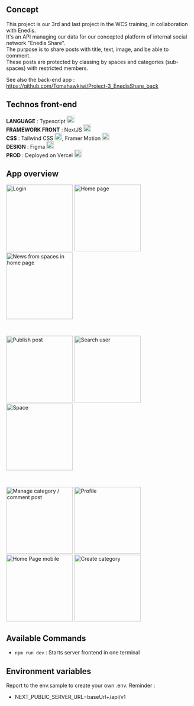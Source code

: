 ## Concept

This project is our 3rd and last project in the WCS training, in collaboration with Enedis.  
It's an API managing our data for our concepted platform of internal social network "Enedis Share".  
The purpose is to share posts with title, text, image, and be able to comment.  
These posts are protected by classing by spaces and categories (sub-spaces) with restricted members.  

See also the back-end app :  
https://github.com/Tomahawkiwi/Project-3_EnedisShare_back  


## Technos front-end

__LANGUAGE__ : Typescript <img height="20" alt="logo Typescript" src="https://upload.wikimedia.org/wikipedia/commons/thumb/4/4c/Typescript_logo_2020.svg/1200px-Typescript_logo_2020.svg.png">  
__FRAMEWORK FRONT__ : NextJS <img height="20" alt="logo NextJS" src="https://d2nir1j4sou8ez.cloudfront.net/wp-content/uploads/2021/12/nextjs-boilerplate-logo.png">  
__CSS__ : Tailwind CSS <img height="20" alt="logo Tailwind" src="https://upload.wikimedia.org/wikipedia/commons/thumb/d/d5/Tailwind_CSS_Logo.svg/1024px-Tailwind_CSS_Logo.svg.png">, Framer Motion <img height="20" alt="logo Motion" src="https://camo.githubusercontent.com/179d66ab2b0321726c88a586c4ad38802e7113a3c98c6fd3f0156c01c98cfd14/68747470733a2f2f6672616d657275736572636f6e74656e742e636f6d2f696d616765732f34386861395a52396f5a51475136675a38595566456c50335430412e706e67">  
__DESIGN__ : Figma <img height="20" alt="logo Figma" src="https://upload.wikimedia.org/wikipedia/commons/3/33/Figma-logo.svg">  
__PROD__ : Deployed on Vercel <img height="20" alt="logo Vercel" src="https://camo.githubusercontent.com/add2c9721e333f0043ac938f3dadbc26a282776e01b95b308fcaba5afaf74ae3/68747470733a2f2f6173736574732e76657263656c2e636f6d2f696d6167652f75706c6f61642f76313538383830353835382f7265706f7369746f726965732f76657263656c2f6c6f676f2e706e67">  


## App overview

<div>
<img height="180" alt="Login" src="https://user-images.githubusercontent.com/104623376/218085514-1fc2c938-4e39-4c18-80fe-62a3d6948b3f.png">
<img height="180" alt="Home page" src="https://user-images.githubusercontent.com/104623376/218085941-f9a74658-e6c0-4c68-868e-99957df35394.png">
<img height="180" alt="News from spaces in home page" src="https://user-images.githubusercontent.com/104623376/218083294-510ea186-0a8a-4f15-bed0-ae03ce78a8b7.png">
</div>

&nbsp;

<div>
<img height="180" alt="Publish post" src="https://user-images.githubusercontent.com/104623376/218085977-76bf5195-65fc-417c-809c-5611a5d786d1.png">
<img height="180" alt="Search user" src="https://user-images.githubusercontent.com/104623376/218083677-48ec6074-3f24-4d9a-83e7-8b635b57f5c0.png">
<img height="180" alt="Space" src="https://user-images.githubusercontent.com/104623376/218083841-16f9a206-be1e-41af-93d5-786c615b98c5.png">
</div>

&nbsp;

<div>
<img height="180" alt="Manage category / comment post" src="https://user-images.githubusercontent.com/104623376/218084554-441912ba-7844-41f7-953e-d72b22503c62.png">
<img height="180" alt="Profile" src="https://user-images.githubusercontent.com/104623376/218085729-054db6fb-e16a-4b76-aa15-0e36b3ca58a7.png">
<img height="180" alt="Home Page mobile" src="https://user-images.githubusercontent.com/104623376/218086281-081e1f8b-91e7-40be-80dc-8815b43aa77d.png">
<img height="180" alt="Create category" src="https://user-images.githubusercontent.com/104623376/218086348-989381b0-0f02-4421-83b1-994dccdd1a94.png">
</div>


## Available Commands

- `npm run dev` : Starts server frontend in one terminal  


## Environment variables

Report to the env.sample to create your own .env. Reminder :  

* NEXT_PUBLIC_SERVER_URL=baseUrl+/api/v1






